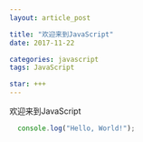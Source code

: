 ```yaml
---
layout: article_post

title: "欢迎来到JavaScript"
date: 2017-11-22

categories: javascript
tags: JavaScript

star: +++
---
```


欢迎来到JavaScript

```javascript
  console.log("Hello, World!");
```
